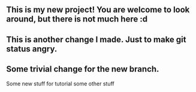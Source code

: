 This is my new project! You are welcome to look around, but there is not much here :d
----------
This is another change I made. Just to make git status angry.
----------
Some trivial change for the new branch. 
----------
Some new stuff for tutorial
some other stuff
